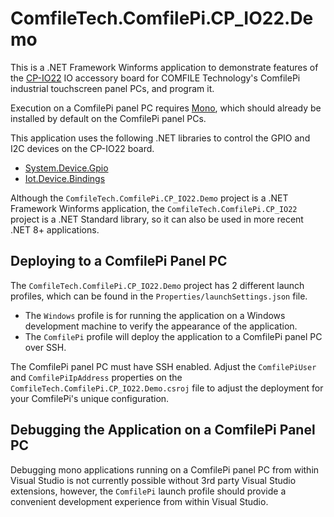 # ComfileTech.ComfilePi.CP_IO22.Demo

This is a .NET Framework Winforms application to demonstrate features of the [CP-IO22](https://comfiletech.com/raspberry-pi-panel-pc/cp-io22-i-o-board-accessory-for-the-cpi-s-series/) IO accessory board for COMFILE Technology's ComfilePi industrial touchscreen panel PCs, and program it.

Execution on a ComfilePi panel PC requires [Mono](https://gitlab.winehq.org/mono/mono), which should already be installed by default on the ComfilePi panel PCs.

This application uses the following .NET libraries to control the GPIO and I2C devices on the CP-IO22 board.
* [System.Device.Gpio](https://www.nuget.org/packages/System.Device.Gpio/)
* [Iot.Device.Bindings](https://www.nuget.org/packages/Iot.Device.Bindings/)

Although the `ComfileTech.ComfilePi.CP_IO22.Demo` project is a .NET Framework Winforms application, the `ComfileTech.ComfilePi.CP_IO22` project is a .NET Standard library, so it can also be used in more recent .NET 8+ applications.

## Deploying to a ComfilePi Panel PC

The `ComfileTech.ComfilePi.CP_IO22.Demo` project has 2 different launch profiles, which can be found in the `Properties/launchSettings.json` file.  
* The `Windows` profile is for running the application on a Windows development machine to verify the appearance of the application. 
* The `ComfilePi` profile will deploy the application to a ComfilePi panel PC over SSH.  

The ComfilePi panel PC must have SSH enabled.  Adjust the `ComfilePiUser` and `ComfilePiIpAddress` properties on the `ComfileTech.ComfilePi.CP_IO22.Demo.csroj` file to adjust the deployment for your ComfilePi's unique configuration.

## Debugging the Application on a ComfilePi Panel PC

Debugging mono applications running on a ComfilePi panel PC from within Visual Studio is not currently possible without 3rd party Visual Studio extensions, however, the `ComfilePi` launch profile should provide a convenient development experience from within Visual Studio.
